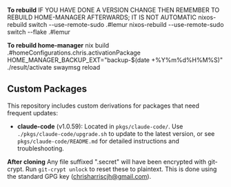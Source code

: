 **To rebuild**
IF YOU HAVE DONE A VERSION CHANGE THEN REMEMBER TO REBUILD HOME-MANAGER AFTERWARDS; IT IS NOT AUTOMATIC
nixos-rebuild switch --use-remote-sudo .#lemur
nixos-rebuild --use-remote-sudo switch --flake .#lemur

**To rebuild home-manager**
nix build .#homeConfigurations.chris.activationPackage
HOME_MANAGER_BACKUP_EXT="backup-$(date +%Y%m%d%H%M%S)" ./result/activate
swaymsg reload

## Custom Packages

This repository includes custom derivations for packages that need frequent updates:

- **claude-code** (v1.0.59): Located in `pkgs/claude-code/`. Use `./pkgs/claude-code/upgrade.sh` to update to the latest version, or see `pkgs/claude-code/README.md` for detailed instructions and troubleshooting.

**After cloning**
Any file suffixed ".secret" will have been encrypted with git-crypt. Run `git-crypt unlock` to reset these to plaintext. This is done using the standard GPG key (chrisharriscjh@gmail.com).
